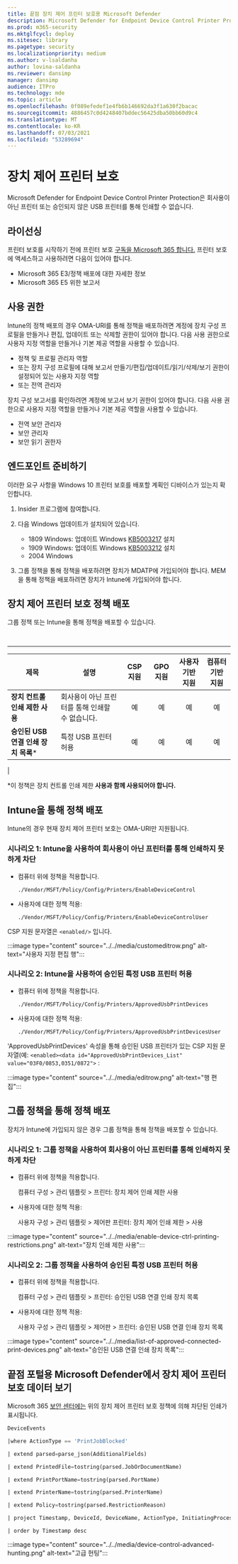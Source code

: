 ```yaml
---
title: 끝점 장치 제어 프린터 보호용 Microsoft Defender
description: Microsoft Defender for Endpoint Device Control Printer Protection은 회사용이 아닌 프린터 또는 승인되지 않은 USB 프린터를 통해 인쇄할 수 없습니다.
ms.prod: m365-security
ms.mktglfcycl: deploy
ms.sitesec: library
ms.pagetype: security
ms.localizationpriority: medium
ms.author: v-lsaldanha
author: lovina-saldanha
ms.reviewer: dansimp
manager: dansimp
audience: ITPro
ms.technology: mde
ms.topic: article
ms.openlocfilehash: 0f089efedef1e4fb6b146692da3f1a630f2bacac
ms.sourcegitcommit: 4886457c0d4248407bddec56425dba50bb60d9c4
ms.translationtype: MT
ms.contentlocale: ko-KR
ms.lasthandoff: 07/03/2021
ms.locfileid: "53289694"
---
```

# <a name="device-control-printer-protection"></a>장치 제어 프린터 보호

Microsoft Defender for Endpoint Device Control Printer Protection은 회사용이 아닌 프린터 또는 승인되지 않은 USB 프린터를 통해 인쇄할 수 없습니다.

## <a name="licensing"></a>라이선싱

프린터 보호를 시작하기 전에 프린터 보호 [구독을 Microsoft 365 합니다.](https://www.microsoft.com/microsoft-365/compare-microsoft-365-enterprise-plans?rtc=1) 프린터 보호에 액세스하고 사용하려면 다음이 있어야 합니다.

- Microsoft 365 E3/정책 배포에 대한 자세한 정보
- Microsoft 365 E5 위한 보고서

## <a name="permission"></a>사용 권한

Intune의 정책 배포의 경우 OMA-URI를 통해 정책을 배포하려면 계정에 장치 구성 프로필을 만들거나 편집, 업데이트 또는 삭제할 권한이 있어야 합니다. 다음 사용 권한으로 사용자 지정 역할을 만들거나 기본 제공 역할을 사용할 수 있습니다.

- 정책 및 프로필 관리자 역할
- 또는 장치 구성 프로필에 대해 보고서 만들기/편집/업데이트/읽기/삭제/보기 권한이 설정되어 있는 사용자 지정 역할
- 또는 전역 관리자

장치 구성 보고서를 확인하려면 계정에 보고서 보기 권한이 있어야 합니다. 다음 사용 권한으로 사용자 지정 역할을 만들거나 기본 제공 역할을 사용할 수 있습니다.

- 전역 보안 관리자
- 보안 관리자
- 보안 읽기 권한자

## <a name="prepare-your-endpoints"></a>엔드포인트 준비하기

이러한 요구 사항을 Windows 10 프린터 보호를 배포할 계획인 디바이스가 있는지 확인합니다.

1. Insider 프로그램에 참여합니다.

1. 다음 Windows 업데이트가 설치되어 있습니다.
    - 1809 Windows: 업데이트 Windows [KB5003217](https://support.microsoft.com/topic/may-20-2021-kb5003217-os-build-17763-1971-preview-08687c95-0740-421b-a205-54aa2c716b46) 설치
    - 1909 Windows: 업데이트 Windows [KB5003212](https://support.microsoft.com/topic/may-20-2021-kb5003212-os-build-18363-1593-preview-05381524-8380-4b30-b783-e330cad3d4a1) 설치
    - 2004 Windows

1. 그룹 정책을 통해 정책을 배포하려면 장치가 MDATP에 가입되어야 합니다. MEM을 통해 정책을 배포하려면 장치가 Intune에 가입되어야 합니다.

## <a name="deploy-device-control-printer-protection-policy"></a>장치 제어 프린터 보호 정책 배포

그룹 정책 또는 Intune을 통해 정책을 배포할 수 있습니다.

<br>

****

|제목|설명|CSP 지원 | GPO 지원 | 사용자 기반 지원 | 컴퓨터 기반 지원 |
|---|---|:---:|:---:|:---:|:---:|
|**장치 컨트롤 인쇄 제한 사용**|회사용이 아닌 프린터를 통해 인쇄할 수 없습니다.|예|예|예|예|
|**승인된 USB 연결 인쇄 장치 목록**\*|특정 USB 프린터 허용|예|예|예|예|
|

\*이 정책은 장치 컨트롤 인쇄 제한 **사용과 함께 사용되어야 합니다.**

## <a name="deploy-policy-via-intune"></a>Intune을 통해 정책 배포

Intune의 경우 현재 장치 제어 프린터 보호는 OMA-URI만 지원됩니다.

### <a name="scenario-1-block-people-from-printing-via-any-non-corporate-printer-using-intune"></a>시나리오 1: Intune을 사용하여 회사용이 아닌 프린터를 통해 인쇄하지 못하게 차단

- 컴퓨터 위에 정책을 적용합니다.

  `./Vendor/MSFT/Policy/Config/Printers/EnableDeviceControl`

- 사용자에 대한 정책 적용:

  `./Vendor/MSFT/Policy/Config/Printers/EnableDeviceControlUser`

CSP 지원 문자열은 `<enabled/>` 입니다.

:::image type="content" source="../../media/customeditrow.png" alt-text="사용자 지정 편집 행":::

### <a name="scenario-2-allow-specific-approved-usb-printers-using-intune"></a>시나리오 2: Intune을 사용하여 승인된 특정 USB 프린터 허용

- 컴퓨터 위에 정책을 적용합니다.

  `./Vendor/MSFT/Policy/Config/Printers/ApprovedUsbPrintDevices`

- 사용자에 대한 정책 적용:

  `./Vendor/MSFT/Policy/Config/Printers/ApprovedUsbPrintDevicesUser`

'ApprovedUsbPrintDevices' 속성을 통해 승인된 USB 프린터가 있는 CSP 지원 문자열(예: `<enabled><data id="ApprovedUsbPrintDevices_List" value="03F0/0853,0351/0872">` :

:::image type="content" source="../../media/editrow.png" alt-text="행 편집":::

## <a name="deploy-policy-via-group-policy"></a>그룹 정책을 통해 정책 배포

장치가 Intune에 가입되지 않은 경우 그룹 정책을 통해 정책을 배포할 수 있습니다.

### <a name="scenario-1-block-people-from-printing-via-any-non-corporate-printer-using-group-policy"></a>시나리오 1: 그룹 정책을 사용하여 회사용이 아닌 프린터를 통해 인쇄하지 못하게 차단

- 컴퓨터 위에 정책을 적용합니다.

  컴퓨터 구성 \> 관리 템플릿 \> 프린터: 장치 제어 인쇄 제한 사용

- 사용자에 대한 정책 적용:

  사용자 구성 \> 관리 템플릿 \> 제어판 프린터: 장치 제어 인쇄 제한 \> 사용

:::image type="content" source="../../media/enable-device-ctrl-printing-restrictions.png" alt-text="장치 인쇄 제한 사용":::

### <a name="scenario-2-allow-specific-approved-usb-printers-using-group-policy"></a>시나리오 2: 그룹 정책을 사용하여 승인된 특정 USB 프린터 허용

- 컴퓨터 위에 정책을 적용합니다.

  컴퓨터 구성 \> 관리 템플릿 \> 프린터: 승인된 USB 연결 인쇄 장치 목록

- 사용자에 대한 정책 적용:

  사용자 구성 \> 관리 템플릿 \> 제어판 \> 프린터: 승인된 USB 연결 인쇄 장치 목록

:::image type="content" source="../../media/list-of-approved-connected-print-devices.png" alt-text="승인된 USB 연결 인쇄 장치 목록":::

## <a name="view-device-control-printer-protection-data-in-microsoft-defender-for-endpoint-portal"></a>끝점 포털용 Microsoft Defender에서 장치 제어 프린터 보호 데이터 보기

Microsoft 365 [보안 센터에는](https://security.microsoft.com) 위의 장치 제어 프린터 보호 정책에 의해 차단된 인쇄가 표시됩니다.

```sql
DeviceEvents

|where ActionType == 'PrintJobBlocked'

| extend parsed=parse_json(AdditionalFields)

| extend PrintedFile=tostring(parsed.JobOrDocumentName)

| extend PrintPortName=tostring(parsed.PortName)

| extend PrinterName=tostring(parsed.PrinterName)

| extend Policy=tostring(parsed.RestrictionReason) 

| project Timestamp, DeviceId, DeviceName, ActionType, InitiatingProcessAccountName,Policy, PrintedFile, PrinterName, PrintPortName, AdditionalFields

| order by Timestamp desc
```

 :::image type="content" source="../../media/device-control-advanced-hunting.png" alt-text="고급 헌팅":::
